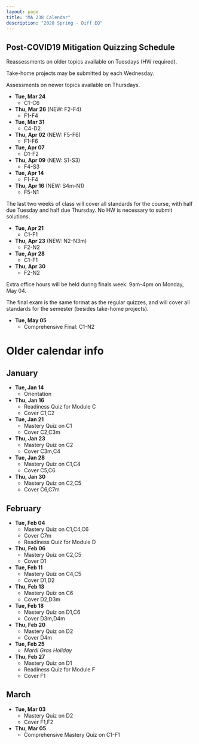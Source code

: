 ```yaml
---
layout: page
title: "MA 238 Calendar"
description: "2020 Spring - Diff EQ"
---
```


## Post-COVID19 Mitigation Quizzing Schedule

Reassessments on older topics available on Tuesdays (HW required).

Take-home projects may be submitted by each Wednesday.

Assessments on newer topics available on Thursdays.

- **Tue, Mar 24**
  - C1-C6
- **Thu, Mar 26** (NEW: F2-F4)
  - F1-F4
- **Tue, Mar 31**
  - C4-D2
- **Thu, Apr 02** (NEW: F5-F6)
  - F1-F6
- **Tue, Apr 07**
  - D1-F2
- **Thu, Apr 09** (NEW: S1-S3)
  - F4-S3
- **Tue, Apr 14**
  - F1-F4
- **Thu, Apr 16** (NEW: S4m-N1)
  - F5-N1

The last two weeks of class will cover
all standards for the course, with half
due Tuesday and half due Thursday. No HW
is necessary to submit solutions.

- **Tue, Apr 21**
  - C1-F1
- **Thu, Apr 23** (NEW: N2-N3m)
  - F2-N2
- **Tue, Apr 28**
  - C1-F1
- **Thu, Apr 30**
  - F2-N2

Extra office hours will be held during finals week:
9am-4pm on Monday, May 04.

The final exam is the same format as the regular quizzes,
and will cover all standards for the semester (besides
take-home projects).

- **Tue, May 05**
  - Comprehensive Final: C1-N2

# Older calendar info

## January

- **Tue, Jan 14**
  - Orientation
- **Thu, Jan 16**
  - Readiness Quiz for Module C
  - Cover C1,C2
- **Tue, Jan 21**
  - Mastery Quiz on C1
  - Cover C2,C3m
- **Thu, Jan 23**
  - Mastery Quiz on C2
  - Cover C3m,C4
- **Tue, Jan 28**
  - Mastery Quiz on C1,C4
  - Cover C5,C6
- **Thu, Jan 30**
  - Mastery Quiz on C2,C5
  - Cover C6,C7m

## February

- **Tue, Feb 04**
  - Mastery Quiz on C1,C4,C6
  - Cover C7m
  - Readiness Quiz for Module D
- **Thu, Feb 06**
  - Mastery Quiz on C2,C5
  - Cover D1
- **Tue, Feb 11**
  - Mastery Quiz on C4,C5
  - Cover D1,D2
- **Thu, Feb 13**
  - Mastery Quiz on C6
  - Cover D2,D3m
- **Tue, Feb 18**
  - Mastery Quiz on D1,C6
  - Cover D3m,D4m
- **Thu, Feb 20**
  - Mastery Quiz on D2
  - Cover D4m
- **Tue, Feb 25**
  - *Mardi Gras Holiday*
- **Thu, Feb 27**
  - Mastery Quiz on D1
  - Readiness Quiz for Module F
  - Cover F1

## March

- **Tue, Mar 03**
  - Mastery Quiz on D2
  - Cover F1,F2
- **Thu, Mar 05**
  - Comprehensive Mastery Quiz on C1-F1




